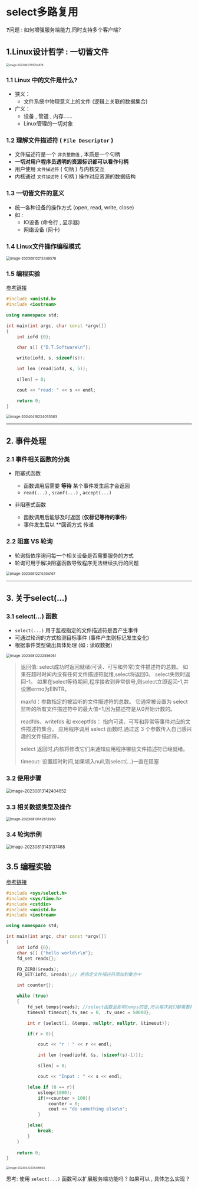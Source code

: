 # select多路复用

❓问题 : 如何增强服务端能力,同时支持多个客户端?

## 1.Linux设计哲学 : 一切皆文件

<img src="assets/image-20230812185704878.png" alt="image-20230812185704878" style="zoom:50%;" /> 

### 1.1 Linux 中的文件是什么?

- 狭义：
  - 文件系统中物理意义上的文件 (逻辑上关联的数据集合)
- 广义：
  - 设备 , 管道 , 内存……
  - Linux管理的一切对象

### 1.2 理解文件描述符 ( `File Descriptor` )

- 文件描述符是一个 `非负整数值` , 本质是一个句柄
- **一切对用户程序员透明的资源标识都可以看作句柄**
- 用户使用 `文件描述符` ( 句柄 ) 与内核交互
- 内核通过 `文件描述符` ( 句柄 ) 操作对应资源的数据结构

### 1.3 一切皆文件的意义

- 统一各种设备的操作方式 (open, read, write, close)
- 如 :
  - IO设备 (命令行 , 显示器)
  - 网络设备 (网卡)

### 1.4 Linux文件操作编程模式

<img src="assets/image-20230812212448578.png" alt="image-20230812212448578" style="zoom:67%;" /> 

### 1.5 编程实验

[参考链接](https://github.com/XavierWong-maker/Linux_Network_Programming_Code/blob/master/5_fd_operator/fd_operator.cpp)

```C++
#include <unistd.h>
#include <iostream>

using namespace std;

int main(int argc, char const *argv[])
{
    int iofd {0};

    char s[] {"D.T.Software\n"};

    write(iofd, s, sizeof(s));

    int len (read(iofd, s, 5));

    s[len] = 0;

    cout << "read: " << s << endl;

    return 0;
}
```

<img src="assets/image-20240418224035383.png" alt="image-20240418224035383" style="zoom:67%;" /> 

------

## 2. 事件处理

### 2.1 事件相关函数的分类

- 阻塞式函数
  - 函数调用后需要 **等待** 某个事件发生后才会返回
  - `read(...)` , `scanf(...)` , `accept(...)`

- 非阻塞式函数
  - 函数调用后能够及时返回 (**仅标记等待的事件**)
  - 事件发生后以 **回调方式 传递

### 2.2 阻塞 VS 轮询

- 轮询指依序询问每一个相关设备是否需要服务的方式
- 轮询可用于解决阻塞函数导致程序无法继续执行的问题

<img src="assets/image-20230812215304167.png" alt="image-20230812215304167" style="zoom: 67%;" /> 

------

## 3. 关于select(...)

### 3.1 select(...) 函数

- `select(...)` 用于监视指定的文件描述符是否产生事件
- 可通过轮询的方式检测目标事件 (事件产生则标记发生变化)
- 根据事件类型做出具体处理 (如 : 读取数据)

<img src="assets/image-20230812222556951.png" alt="image-20230812222556951" style="zoom:67%;" /> 

>返回值:
>select成功时返回就绪(可读、可写和异常)文件描述符的总数。
>如果在超时时间内没有任何文件描述符就绪,select将返回0。
>select失败时返回-1。
>如果在select等待期间,程序接收到异常信号,则select立即返回-1,并设置errno为EINTR。
>
>
>
>maxfd：参数指定的被监听的文件描述符的总数。
>它通常被设置为 select 监听的所有文件描述符中的最大值+1,因为描述符是从0开始计数的。
>
>
>
>readfds、writefds 和 exceptfds： 指向可读、可写和异常等事件对应的文件描述符集合。
>应用程序调用 select 函数时,通过这 3 个参数传入自己感兴趣的文件描述符。
>
>select 返回时,内核将修改它们来通知应用程序哪些文件描述符已经就绪。
>
>
>
>timeout:
>设置超时时间,如果填入null,则select(...)一直在阻塞

### 3.2 使用步骤

<img src="assets/image-20230813142404652.png" alt="image-20230813142404652" style="zoom: 80%;" /> 

### 3.3 相关数据类型及操作

<img src="assets/image-20230813142612960.png" alt="image-20230813142612960" style="zoom:67%;" /> 

### 3.4 轮询示例

<img src="assets/image-20230813143137468.png" alt="image-20230813143137468" style="zoom:80%;" /> 

## 3.5 编程实验

[参考链接](https://github.com/XavierWong-maker/Linux_Network_Programming_Code/blob/master/6_select_test/select.cpp)

```C++
#include <sys/select.h>
#include <sys/time.h>
#include <cstdio>
#include <unistd.h>
#include <iostream>

using namespace std;

int main(int argc, char const *argv[])
{
    int iofd {0};
    char s[] {"hello world\r\n"};
    fd_set reads{};

    FD_ZERO(&reads);
    FD_SET(iofd, &reads);// 將指定文件描述符添加到集合中

    int counter{};

    while (true)
    {
        fd_set temps{reads}; //select函数会影响temps的值,所以每次我们都需要拷贝一次以确保不会出错
        timeval timeout{.tv_sec = 0, .tv_usec = 50000};

        int r {select(1, &temps, nullptr, nullptr, &timeout)};

        if(r > 0){

            cout << "r : " << r << endl;

            int len (read(iofd, &s, (sizeof(s)-1)));

            s[len] = 0;

            cout << "Input : " << s << endl;

        }else if (0 == r){
            usleep(1000);
            if(++counter > 100){
                counter = 0;
                cout << "do something else\n";
            }

        }else{
            break;
        }
    }
    
    return 0;
}
```

<img src="assets/image-20240422233409634.png" alt="image-20240422233409634" style="zoom: 50%;" /> 



思考: 使用 `select(...)` 函数可以扩展服务端功能吗 ? 如果可以 , 具体怎么实现 ?